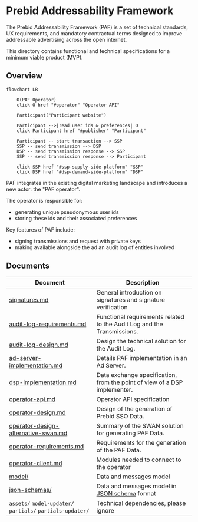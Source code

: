 # Prebid Addressability Framework

The Prebid Addressability Framework (PAF) is a set of technical standards, UX requirements, and mandatory contractual terms designed to improve addressable advertising across the open internet.

This directory contains functional and technical specifications for a minimum viable product (MVP).

## Overview

```mermaid
flowchart LR
    
    O(PAF Operator)
    click O href "#operator" "Operator API"
    
    Participant("Participant website")
    
    Participant -->|read user ids & preferences| O
    click Participant href "#publisher" "Participant"
    
    Participant -- start transaction --> SSP
    SSP -- send transmission --> DSP
    DSP -- send transmission response --> SSP
    SSP -- send transmission response --> Participant    

    click SSP href "#ssp-supply-side-platform" "SSP"
    click DSP href "#dsp-demand-side-platform" "DSP"
```

PAF integrates in the existing digital marketing landscape and introduces a new actor: the "PAF operator".

The operator is responsible for:
- generating unique pseudonymous user ids
- storing these ids and their associated preferences

Key features of PAF include:

- signing transmissions and request with private keys
- making available alongside the ad an audit log of entities involved

## Documents

| Document                                                                   | Description                                                                                         |
|----------------------------------------------------------------------------|-----------------------------------------------------------------------------------------------------|
| [signatures.md](signatures.md)                                             | General introduction on signatures and signature verification                                       |
| [audit-log-requirements.md](audit-log-requirements.md)                     | Functional requirements related to the Audit Log and the Transmissions.                             |
| [audit-log-design.md](audit-log-design.md)                                 | Design the technical solution for the Audit Log.                                                    |
| [ad-server-implementation.md](ad-server-implementation.md)                 | Details PAF implementation in an Ad Server.                                                         |
| [dsp-implementation.md](dsp-implementation.md)                             | Data exchange specification, from the point of view of a DSP implementer.                           |
| [operator-api.md](operator-api.md)                                         | Operator API specification                                                                          |
| [operator-design.md](operator-design.md)                                   | Design of the generation of Prebid SSO Data.                                                        |
| [operator-design-alternative-swan.md](operator-design-alternative-swan.md) | Summary of the SWAN solution for generating PAF Data.                                               |
| [operator-requirements.md](operator-requirements.md)                       | Requirements for the generation of the PAF Data.                                                    |
| [operator-client.md](operator-client.md)                                   | Modules needed to connect to the operator                                                           |
| [model/](model)                                                            | Data and messages model                                                                             |
| [json-schemas/](json-schemas)                                              | Data and messages model in [JSON schema](https://json-schema.org/understanding-json-schema/) format |
| `assets/` `model-updater/` `partials/` `partials-updater/`                 | Technical dependencies, please ignore                                                               |
